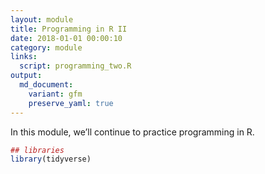 ```yaml
---
layout: module
title: Programming in R II
date: 2018-01-01 00:00:10
category: module
links:
  script: programming_two.R
output:
  md_document:
    variant: gfm
    preserve_yaml: true
---
```


In this module, we’ll continue to practice programming in R.

``` r
## libraries
library(tidyverse)
```
